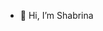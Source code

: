 - 👋 Hi, I’m Shabrina

<!---
shabrina-kargo/shabrina-kargo is a ✨ special ✨ repository because its `README.md` (this file) appears on your GitHub profile.
You can click the Preview link to take a look at your changes.
--->
